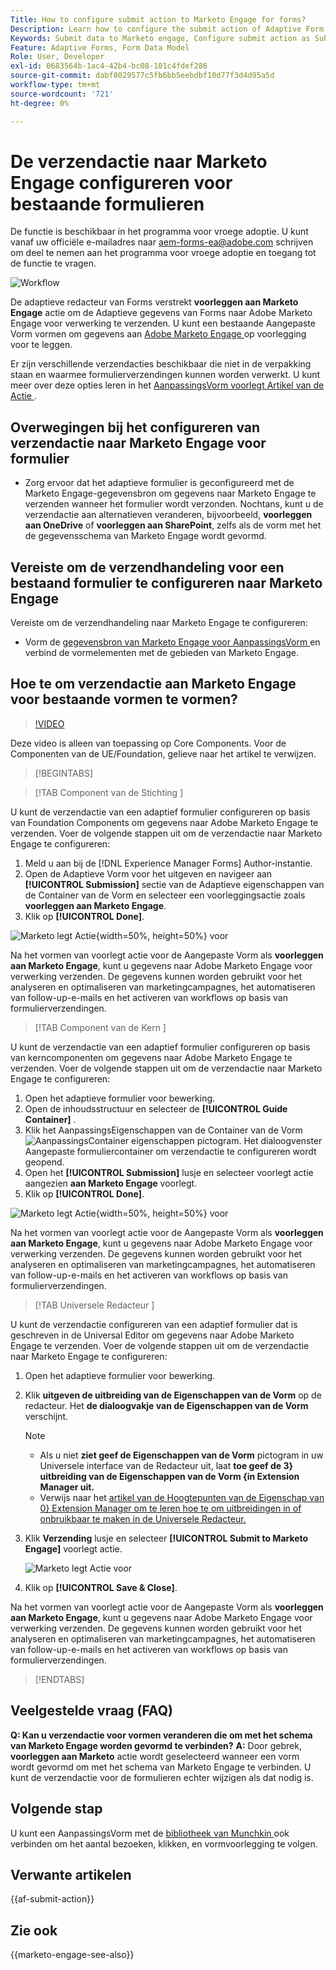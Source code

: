 ```yaml
---
Title: How to configure submit action to Marketo Engage for forms?
Description: Learn how to configure the submit action of Adaptive Form to send data to Marketo Engage.
Keywords: Submit data to Marketo engage, Configure submit action as Submit to Marketo Engage
Feature: Adaptive Forms, Form Data Model
Role: User, Developer
exl-id: 0683564b-1ac4-42b4-bc08-101c4fdef286
source-git-commit: dabf8029577c5fb6bb5eebdbf10d77f3d4d95a5d
workflow-type: tm+mt
source-wordcount: '721'
ht-degree: 0%

---
```


# De verzendactie naar Marketo Engage configureren voor bestaande formulieren

<span class="preview"> De functie is beschikbaar in het programma voor vroege adoptie. U kunt vanaf uw officiële e-mailadres naar aem-forms-ea@adobe.com schrijven om deel te nemen aan het programma voor vroege adoptie en toegang tot de functie te vragen. </span>

![Workflow](/help/forms/assets/workflow-marketo-3.png)

De adaptieve redacteur van Forms verstrekt **voorleggen aan Marketo Engage** actie om de Adaptieve gegevens van Forms naar Adobe Marketo Engage voor verwerking te verzenden. U kunt een bestaande Aangepaste Vorm vormen om gegevens aan [ Adobe Marketo Engage ](https://experienceleague.adobe.com/en/docs/marketo/using/home) op voorlegging voor te leggen.

Er zijn verschillende verzendacties beschikbaar die niet in de verpakking staan en waarmee formulierverzendingen kunnen worden verwerkt. U kunt meer over deze opties leren in het [ AanpassingsVorm voorlegt Artikel van de Actie ](/help/forms/configure-submit-actions-core-components.md).

## Overwegingen bij het configureren van verzendactie naar Marketo Engage voor formulier

* Zorg ervoor dat het adaptieve formulier is geconfigureerd met de Marketo Engage-gegevensbron om gegevens naar Marketo Engage te verzenden wanneer het formulier wordt verzonden. Nochtans, kunt u de verzendactie aan alternatieven veranderen, bijvoorbeeld, **voorleggen aan OneDrive** of **voorleggen aan SharePoint**, zelfs als de vorm met het de gegevensschema van Marketo Engage wordt gevormd.

## Vereiste om de verzendhandeling voor een bestaand formulier te configureren naar Marketo Engage

Vereiste om de verzendhandeling naar Marketo Engage te configureren:

* Vorm de [ gegevensbron van Marketo Engage voor AanpassingsVorm ](/help/forms/use-marketo-engage-data-source-in-form.md) en verbind de vormelementen met de gebieden van Marketo Engage.

## Hoe te om verzendactie aan Marketo Engage voor bestaande vormen te vormen?

>[!VIDEO](https://video.tv.adobe.com/v/3442866/submit-action-marketo-engage-marketo-aem-aem-forms-engage)

<span> Deze video is alleen van toepassing op Core Components. Voor de Componenten van de UE/Foundation, gelieve naar het artikel te verwijzen.</span>


>[!BEGINTABS]

>[!TAB  Component van de Stichting ]

U kunt de verzendactie van een adaptief formulier configureren op basis van Foundation Components om gegevens naar Adobe Marketo Engage te verzenden. Voer de volgende stappen uit om de verzendactie naar Marketo Engage te configureren:

1. Meld u aan bij de [!DNL Experience Manager Forms] Author-instantie.
1. Open de Adaptieve Vorm voor het uitgeven en navigeer aan **[!UICONTROL Submission]** sectie van de Adaptieve eigenschappen van de Container van de Vorm en selecteer een voorleggingsactie zoals **voorleggen aan Marketo Engage**.
1. Klik op **[!UICONTROL Done]**.

![ Marketo legt Actie ](/help/forms/assets/marketo-engage-submit-action-af.png){width=50%, height=50%} voor

Na het vormen van voorlegt actie voor de Aangepaste Vorm als **voorleggen aan Marketo Engage**, kunt u gegevens naar Adobe Marketo Engage voor verwerking verzenden. De gegevens kunnen worden gebruikt voor het analyseren en optimaliseren van marketingcampagnes, het automatiseren van follow-up-e-mails en het activeren van workflows op basis van formulierverzendingen.

>[!TAB  Component van de Kern ]

U kunt de verzendactie van een adaptief formulier configureren op basis van kerncomponenten om gegevens naar Adobe Marketo Engage te verzenden. Voer de volgende stappen uit om de verzendactie naar Marketo Engage te configureren:

1. Open het adaptieve formulier voor bewerking.
1. Open de inhoudsstructuur en selecteer de **[!UICONTROL Guide Container]** .
1. Klik het AanpassingsEigenschappen van de Container van de Vorm ![ AanpassingsContainer eigenschappen ](/help/forms/assets/configure-icon.svg) pictogram. Het dialoogvenster Aangepaste formuliercontainer om verzendactie te configureren wordt geopend.
1. Open het **[!UICONTROL Submission]** lusje en selecteer voorlegt actie aangezien **aan Marketo Engage** voorlegt.
1. Klik op **[!UICONTROL Done]**.

![ Marketo legt Actie ](/help/forms/assets/marketo-engage-submit-action.png){width=50%, height=50%} voor

Na het vormen van voorlegt actie voor de Aangepaste Vorm als **voorleggen aan Marketo Engage**, kunt u gegevens naar Adobe Marketo Engage voor verwerking verzenden. De gegevens kunnen worden gebruikt voor het analyseren en optimaliseren van marketingcampagnes, het automatiseren van follow-up-e-mails en het activeren van workflows op basis van formulierverzendingen.

>[!TAB  Universele Redacteur ]

U kunt de verzendactie configureren van een adaptief formulier dat is geschreven in de Universal Editor om gegevens naar Adobe Marketo Engage te verzenden. Voer de volgende stappen uit om de verzendactie naar Marketo Engage te configureren:

1. Open het adaptieve formulier voor bewerking.
1. Klik **uitgeven de uitbreiding van de Eigenschappen van de Vorm** op de redacteur.
Het **de dialoogvakje van de Eigenschappen van de Vorm** verschijnt.

   >[!NOTE]
   >
   > * Als u niet **ziet geef de Eigenschappen van de Vorm** pictogram in uw Universele interface van de Redacteur uit, laat **toe geef de 3&rbrace; uitbreiding van de Eigenschappen van de Vorm &lbrace;in Extension Manager uit.**
   > * Verwijs naar het [ artikel van de Hoogtepunten van de Eigenschap van 0&rbrace; Extension Manager om te leren hoe te om uitbreidingen in of onbruikbaar te maken in de Universele Redacteur.](https://developer.adobe.com/uix/docs/extension-manager/feature-highlights/#enablingdisabling-extensions)

1. Klik **Verzending** lusje en selecteer **[!UICONTROL Submit to Marketo Engage]** voorlegt actie.

   ![ Marketo legt Actie ](/help/forms/assets/marketo-engage-submit-action-ue.png) voor

1. Klik op **[!UICONTROL Save & Close]**.

Na het vormen van voorlegt actie voor de Aangepaste Vorm als **voorleggen aan Marketo Engage**, kunt u gegevens naar Adobe Marketo Engage voor verwerking verzenden. De gegevens kunnen worden gebruikt voor het analyseren en optimaliseren van marketingcampagnes, het automatiseren van follow-up-e-mails en het activeren van workflows op basis van formulierverzendingen.

>[!ENDTABS]

## Veelgestelde vraag (FAQ)

**Q: Kan u verzendactie voor vormen veranderen die om met het schema van Marketo Engage worden gevormd te verbinden?**
**A:** Door gebrek, **voorleggen aan Marketo** actie wordt geselecteerd wanneer een vorm wordt gevormd om met het schema van Marketo Engage te verbinden. U kunt de verzendactie voor de formulieren echter wijzigen als dat nodig is.

## Volgende stap

U kunt een AanpassingsVorm met de [ bibliotheek van Munchkin ](https://experienceleague.adobe.com/en/docs/marketo/using/product-docs/administration/setup/munchkin) ook verbinden om het aantal bezoeken, klikken, en vormvoorlegging te volgen.

## Verwante artikelen

{{af-submit-action}}

## Zie ook

{{marketo-engage-see-also}}
